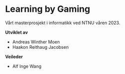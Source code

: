 # Learning by Gaming

Vårt masterprosjekt i informatikk ved NTNU våren 2023.

**Utviklet av**

- Andreas Winther Moen
- Haakon Reithaug Jacobsen

**Veileder**

- Alf Inge Wang
